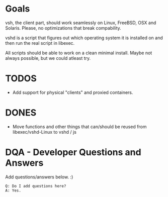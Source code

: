 # Goals

vsh, the client part, should work seamlessly on Linux, FreeBSD, OSX and Solaris. Please, no optimizations that break compability.

vshd is a script that figures out which operating system it is installed on and then run the real script in libexec.

All scripts should be able to work on a clean minimal install. Maybe not always possible, but we could atleast try.

# TODOS

* Add support for physical "clients" and proxied containers.

# DONES

* Move functions and other things that can/should be reused from libexec/vshd-Linux to vshd / js

# DQA - Developer Questions and Answers

Add questions/answers below. :)

    Q: Do I add questions here?
    A: Yes.
